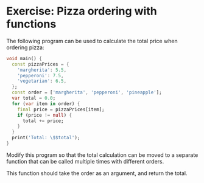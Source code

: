 # Exercise: Pizza ordering with functions

The following program can be used to calculate the total price when ordering pizza:

```dart
void main() {
  const pizzaPrices = {
    'margherita': 5.5,
    'pepperoni': 7.5,
    'vegetarian': 6.5,
  };
  const order = ['margherita', 'pepperoni', 'pineapple'];
  var total = 0.0;
  for (var item in order) {
    final price = pizzaPrices[item];
    if (price != null) {
      total += price;
    }
  }
  print('Total: \$$total');
}
```

Modify this program so that the total calculation can be moved to a separate function that can be called multiple times with different orders.

This function should take the order as an argument, and return the total.
